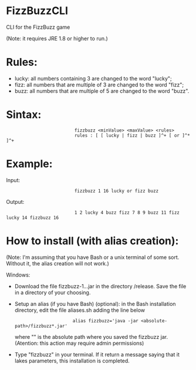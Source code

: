 # FizzBuzzCLI
CLI for the FizzBuzz game

(Note: it requires JRE 1.8 or higher to run.)

# Rules:
  - lucky: all numbers containing 3 are changed to the word "lucky";
  - fizz: all numbers that are multiple of 3 are changed to the word "fizz";
  - buzz: all numbers that are multiple of 5 are changed to the word "buzz".

# Sintax: 

                              fizzbuzz <minValue> <maxValue> <rules>
                              rules : [ [ lucky | fizz | buzz ]^+ [ or ]^* ]^+

# Example:

Input: 

                              fizzbuzz 1 16 lucky or fizz buzz

Output:

                              1 2 lucky 4 buzz fizz 7 8 9 buzz 11 fizz lucky 14 fizzbuzz 16

# How to install (with alias creation):
(Note: I'm assuming that you have Bash or a unix terminal of some sort. Without it, the alias creation will not work.)

Windows:

  - Download the file fizzbuzz-1.*.*.jar in the directory /release.
    Save the file in a directory of your choosing.

  - Setup an alias (if you have Bash) (optional): in the Bash installation directory, edit the file aliases.sh adding the line below 
  
                              alias fizzbuzz='java -jar <absolute-path>/fizzbuzz*.jar'
                              
    where "<absolute-path>" is the absolute path where you saved the fizzbuzz jar.
    (Atention: this action may require admin permissions)
  
  - Type "fizzbuzz" in your terminal. If it return a message saying that it lakes parameters, this installation is completed.
